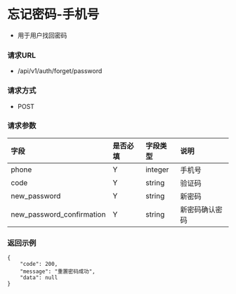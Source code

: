 # 忘记密码-手机号

* 用于用户找回密码

### 请求URL

* /api/v1/auth/forget/password

### 请求方式
* POST

### 请求参数

| 字段                        | 是否必填 | 字段类型    | 说明      |
|:--------------------------|:-----|:--------|:--------|
| phone                     | Y    | integer | 手机号     |
| code                      | Y    | string  | 验证码     |
| new_password              | Y    | string  | 新密码     |
| new_password_confirmation | Y    | string  | 新密码确认密码 |

### 返回示例

```
{
    "code": 200,
    "message": "重置密码成功",
    "data": null
}
```
